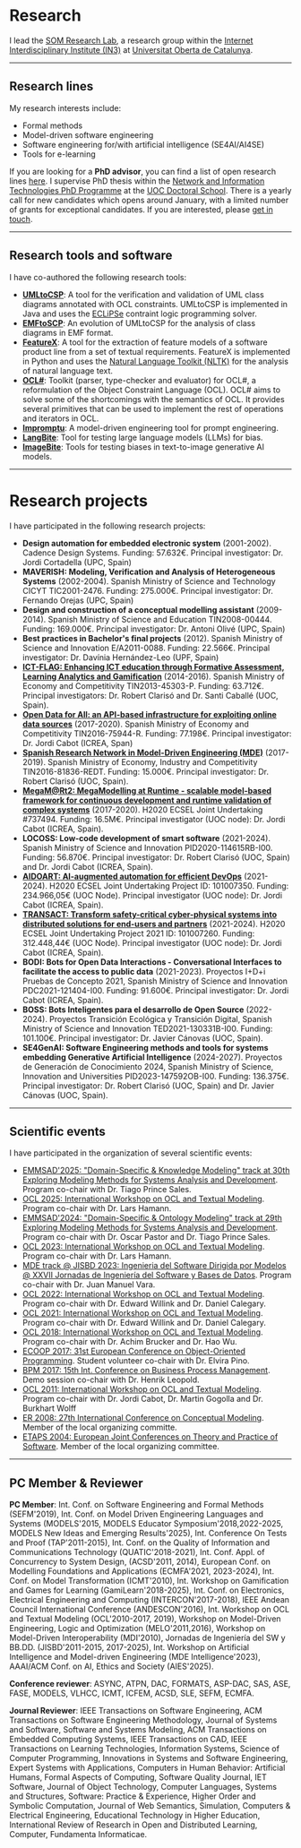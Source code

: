 # Research

I lead the [SOM Research Lab](https://som-research.uoc.edu), a research group within the [Internet Interdisciplinary Institute (IN3)](https://in3.uoc.edu) at [Universitat Oberta de Catalunya](https://www.uoc.edu).

---

## Research lines

My research interests include:
- Formal methods
- Model-driven software engineering
- Software engineering for/with artificial intelligence (SE4AI/AI4SE) 
- Tools for e-learning

If you are looking for a **PhD advisor**, you can find a list of open research lines [here](https://www.uoc.edu/portal/en/escola-doctorat/linies-recerca/linies-nit/software-engineering/index.html). I supervise PhD thesis within the [Network and Information Technologies PhD Programme](http://studies.uoc.edu/web/estudia/en/doctoral-programmes/technologies-information-networks/presentation) at the [UOC Doctoral School](https://www.uoc.edu/portal/en/escola-doctorat/index.html). There is a yearly call for new candidates which opens around January, with a limited number of grants for exceptional candidates. If you are interested, please [get in touch](https://robertclariso.github.io).  

---

## Research tools and software

I have co-authored the following research tools:

- **[UMLtoCSP](http://gres.uoc.edu/UMLtoCSP/)**: A tool for the verification and validation of UML class diagrams annotated with OCL constraints.
UMLtoCSP is implemented in Java and uses the [ECLiPSe](http://eclipseclp.org/) contraint logic programming solver. 
- **[EMFtoSCP](https://github.com/SOM-Research/EMFtoCSP)**: An evolution of UMLtoCSP for the analysis of class diagrams in EMF format.
- **[FeatureX](https://github.com/5Quintessential/FeatureX)**: A tool for the extraction of feature models of a software product line from a set of textual requirements. 
FeatureX is implemented in Python and uses the [Natural Language Toolkit (NLTK)](https://www.nltk.org/) for the analysis of natural language text.
- **[OCL#](https://github.com/SOM-Research/OCLsharp)**: Toolkit (parser, type-checker and evaluator) for OCL#, a reformulation of the Object Constraint Language (OCL). OCL# aims to solve some of the shortcomings with the semantics of OCL. It provides several primitives that can be used to implement the rest of operations and iterators in OCL.
- **[Impromptu](https://github.com/SOM-Research/Impromptu)**: A model-driven engineering tool for prompt engineering. 
- **[LangBite](https://github.com/SOM-Research/LangBiTe)**: Tool for testing large language models (LLMs) for bias.
- **[ImageBite](https://github.com/SOM-Research/ImageBiTe)**: Tools for testing biases in text-to-image generative AI models.

---

# Research projects

I have participated in the following research projects:

- **Design automation for embedded electronic system** (2001-2002). Cadence Design Systems. Funding: 57.632€. Principal investigator: Dr. Jordi Cortadella (UPC, Spain)
- **MAVERISH: Modeling, Verification and Analysis of Heterogeneous Systems** (2002-2004). Spanish Ministry of Science and Technology CICYT TIC2001-2476. Funding: 275.000€. Principal investigator: Dr. Fernando Orejas (UPC, Spain)
- **Design and construction of a conceptual modelling assistant** (2009-2014). Spanish Ministry of Science and Education TIN2008-00444. Funding: 169.000€. Principal investigator: Dr. Antoni Olivé (UPC, Spain)
- **Best practices in Bachelor's final projects** (2012). Spanish Ministry of Science and Innovation E/A2011-0088. Funding: 22.566€. Principal investigator: Dr. Davínia Hernández-Leo (UPF, Spain)
- **[ICT-FLAG: Enhancing ICT education through Formative Assessment, Learning Analytics and Gamification](http://gres.uoc.edu/ict-flag/)** (2014-2016). Spanish Ministry of Economy and Competitivity TIN2013-45303-P. Funding: 63.712€. Principal investigators: Dr. Robert Clarisó and Dr. Santi Caballé (UOC, Spain).
- **[Open Data for All: an API-based infrastructure for exploiting online data sources](https://som-research.uoc.edu/research-projects/#Open_data_for_All_8211_RETOS_Spanish_National_Project_2017-2020)** (2017-2020). Spanish Ministry of Economy and Competitivity  TIN2016-75944-R. Funding: 77.198€. Principal investigator: Dr. Jordi Cabot (ICREA, Span)
- **[Spanish  Research  Network in  Model-Driven  Engineering (MDE)](https://mde-network.github.io/)** (2017-2019). Spanish Ministry of Economy, Industry and Competitivity TIN2016-81836-REDT. Funding: 15.000€. Principal investigator: Dr. Robert Clarisó (UOC, Spain).
- **[MegaM@Rt2: MegaModelling at Runtime - scalable model-based framework for continuous development and runtime validation of complex systems](https://megamart2-ecsel.eu/)** (2017-2020). H2020 ECSEL Joint Undertaking #737494. Funding: 16.5M€. Principal investigator (UOC node): Dr. Jordi Cabot (ICREA, Spain).
- **LOCOSS: Low-code development of smart software** (2021-2024). Spanish Ministry of Science and Innovation PID2020-114615RB-I00. Funding: 56.870€. Principal investigator: Dr. Robert Clarisó (UOC, Spain) and Dr. Jordi Cabot (ICREA, Spain).
- **[AIDOART: AI-augmented automation for efficient DevOps](https://www.aidoart.eu/)** (2021-2024). H2020 ECSEL Joint Undertaking Project ID: 101007350. Funding: 234.966,05€ (UOC Node). Principal investigator (UOC node): Dr. Jordi Cabot (ICREA, Spain).
- **[TRANSACT: Transform safety-critical cyber-physical systems into distributed solutions for end-users and partners](https://transact-ecsel.eu/)** (2021-2024). H2020 ECSEL Joint Undertaking Project 2021 ID: 101007260. Funding: 312.448,44€ (UOC Node). Principal investigator (UOC node): Dr. Jordi Cabot (ICREA, Spain).
- **BODI: Bots for Open Data Interactions - Conversational Interfaces to facilitate the access to public data** (2021-2023). Proyectos I+D+i Pruebas de Concepto 2021, Spanish Ministry of Science and Innovation PDC2021-121404-I00. Funding: 91.600€. Principal investigator: Dr. Jordi Cabot (ICREA, Spain).
- **BOSS: Bots Inteligentes para el desarrollo de Open Source** (2022-2024). Proyectos Transición Ecológica y Transición Digital, Spanish Ministry of Science and Innovation TED2021-130331B-I00. Funding: 101.100€. Principal investigator: Dr. Javier Cánovas (UOC, Spain).
- **SE4GenAI: Software Engineering methods and tools for systems embedding Generative Artificial Intelligence** (2024-2027). Proyectos de Generación de Conocimiento 2024, Spanish Ministry of Science, Innovation and Universities PID2023-147592OB-I00. Funding: 136.375€. Principal investigator: Dr. Robert Clarisó (UOC, Spain) and Dr. Javier Cánovas (UOC, Spain).

---

## Scientific events

I have participated in the organization of several scientific events:

- [EMMSAD'2025: "Domain-Specific & Knowledge Modeling" track at 30th Exploring Modeling Methods for Systems Analysis and Development](https://www.emmsad.org/archive/2025). Program co-chair with Dr. Tiago Prince Sales.
- [OCL 2025: International Workshop on OCL and Textual Modeling](https://conf.researchr.org/home/staf-2025/ocl-2025). Program co-chair with Dr. Lars Hamann.
- [EMMSAD'2024: "Domain-Specific & Ontology Modeling" track at 29th Exploring Modeling Methods for Systems Analysis and Development](https://www.emmsad.org/archive/2024). Program co-chair with Dr. Oscar Pastor and Dr. Tiago Prince Sales.
- [OCL 2023: International Workshop on OCL and Textual Modeling](https://oclworkshop.github.io/2023/). Program co-chair with Dr. Lars Hamann.
- [MDE track @ JISBD 2023: Ingenieria del Software Dirigida por Modelos @ XXVII Jornadas de Ingeniería del Software y Bases de Datos](https://sistedes2023.uclm.es/MJISBD_ISDM.php). Program co-chair with Dr. Juan Manuel Vara.
- [OCL 2022: International Workshop on OCL and Textual Modeling](http://oclworkshop.github.io/2022). Program co-chair with Dr. Edward Willink and Dr. Daniel Calegary.
- [OCL 2021: International Workshop on OCL and Textual Modeling](http://oclworkshop.github.io/2021). Program co-chair with Dr. Edward Willink and Dr. Daniel Calegary.
- [OCL 2018: International Workshop on OCL and Textual Modeling](http://oclworkshop.github.io/2018). Program co-chair with Dr. Achim Brucker and Dr. Hao Wu.
- [ECOOP 2017: 31st European Conference on Object-Oriented Programming](http://2017.ecoop.org/). Student volunteer co-chair with Dr. Elvira Pino.
- [BPM 2017: 15th Int. Conference on Business Process Management](https://bpm2017.cs.upc.edu/). Demo session co-chair with Dr. Henrik Leopold.
- [OCL 2011: International Workshop on OCL and Textual Modeling](http://gres.uoc.edu/OCL2011/). Program co-chair with Dr. Jordi Cabot, Dr. Martin Gogolla and Dr. Burkhart Wolff
- [ER 2008: 27th International Conference on Conceptual Modeling](https://web.archive.org/web/20080513043645/http://www.upc.edu/ER2008/). Member of the local organizing committe.
- [ETAPS 2004: European Joint Conferences on Theory and Practice of Software](http://www.etaps.org/2004/}). Member of the local organizing committee.

---

## PC Member & Reviewer

**PC Member**:
Int. Conf. on Software Engineering and Formal Methods (SEFM'2019),
Int. Conf. on Model Driven Engineering Languages and Systems (MODELS'2015, MODELS Educator Symposium'2018,2022-2025, MODELS New Ideas and Emerging Results'2025),
Int. Conference On Tests and Proof (TAP'2011-2015),
Int. Conf. on the Quality of Information and Communications Technology (QUATIC'2018-2021),
Int. Conf. Appl. of Concurrency to System Design, (ACSD'2011, 2014),
European Conf. on Modelling Foundations and Applications (ECMFA'2021, 2023-2024), 
Int. Conf. on Model Transformation (ICMT'2010),
Int. Workshop on Gamification and Games for Learning (GamiLearn'2018-2025),
Int. Conf. on Electronics, Electrical Engineering and Computing (INTERCON'2017-2018),
IEEE Andean Council International Conference (ANDESCON'2016), 
Int. Workshop on OCL and Textual Modeling (OCL'2010-2017, 2019),
Workshop on Model-Driven Engineering, Logic and Optimization (MELO'2011,2016), 
Workshop on Model-Driven Interoperability (MDI'2010),
Jornadas de Ingeniería del SW y BB.DD. (JISBD'2011-2015, 2017-2025),
Int. Workshop on Artificial Intelligence and Model-driven Engineering (MDE Intelligence'2023),
AAAI/ACM Conf. on AI, Ethics and Society (AIES'2025).

**Conference reviewer**: 
ASYNC, ATPN, DAC, FORMATS, ASP-DAC, SAS, ASE, FASE, MODELS, VLHCC, ICMT, ICFEM, ACSD, SLE, SEFM, ECMFA.

**Journal Reviewer**: IEEE Transactions on Software Engineering, ACM Transactions on Software Engineering Methodology, Journal of Systems and Software, Software and Systems Modeling, ACM Transactions on Embedded Computing Systems, IEEE Transactions on CAD, IEEE Transactions on Learning Technologies, Information Systems, Science of Computer Programming, Innovations in Systems and Software Engineering, Expert Systems with Applications, Computers in Human Behavior: Artificial Humans, Formal Aspects of Computing, Software Quality Journal, IET Software, Journal of Object Technology, Computer Languages, Systems and Structures, Software: Practice & Experience, Higher Order and Symbolic Computation, Journal of Web Semantics, Simulation, Computers & Electrical Engineering, Educational Technology in Higher Education, International Review of Research in Open and Distributed Learning, Computer, Fundamenta Informaticae.  
